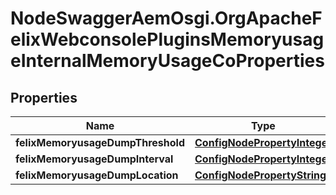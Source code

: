 # NodeSwaggerAemOsgi.OrgApacheFelixWebconsolePluginsMemoryusageInternalMemoryUsageCoProperties

## Properties
Name | Type | Description | Notes
------------ | ------------- | ------------- | -------------
**felixMemoryusageDumpThreshold** | [**ConfigNodePropertyInteger**](ConfigNodePropertyInteger.md) |  | [optional] 
**felixMemoryusageDumpInterval** | [**ConfigNodePropertyInteger**](ConfigNodePropertyInteger.md) |  | [optional] 
**felixMemoryusageDumpLocation** | [**ConfigNodePropertyString**](ConfigNodePropertyString.md) |  | [optional] 


